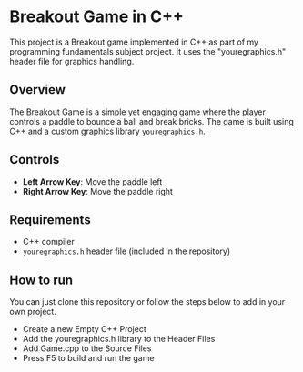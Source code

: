 # Breakout Game in C++

This project is a Breakout game implemented in C++ as part of my programming fundamentals subject project. It uses the "youregraphics.h" header file for graphics handling.

## Overview

The Breakout Game is a simple yet engaging game where the player controls a paddle to bounce a ball and break bricks. The game is built using C++ and a custom graphics library `youregraphics.h`.

## Controls

- **Left Arrow Key**: Move the paddle left
- **Right Arrow Key**: Move the paddle right

## Requirements

- C++ compiler
- `youregraphics.h` header file (included in the repository)

## How to run
You can just clone this repository or follow the steps below to add in your own project.

- Create a new Empty C++ Project
- Add the youregraphics.h library to the Header Files
- Add Game.cpp to the Source Files
- Press F5 to build and run the game



